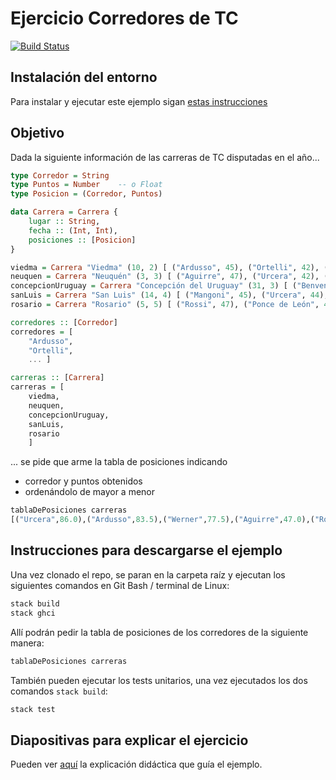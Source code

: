 # Ejercicio Corredores de TC

[![Build Status](https://travis-ci.org/pdep-utn/haskell-tc-autos.svg?branch=master)](https://travis-ci.org/pdep-utn/haskell-tc-autos)

## Instalación del entorno

Para instalar y ejecutar este ejemplo sigan [estas instrucciones](https://github.com/pdep-utn/enunciados-miercoles-noche/blob/master/pages/haskell/entorno.md)

## Objetivo

Dada la siguiente información de las carreras de TC disputadas en el año...

```haskell
type Corredor = String
type Puntos = Number    -- o Float
type Posicion = (Corredor, Puntos)

data Carrera = Carrera {
    lugar :: String,
    fecha :: (Int, Int),
    posiciones :: [Posicion]
}

viedma = Carrera "Viedma" (10, 2) [ ("Ardusso", 45), ("Ortelli", 42), ("Werner", 39) ]
neuquen = Carrera "Neuquén" (3, 3) [ ("Aguirre", 47), ("Urcera", 42), ("Werner", 38.5)]
concepcionUruguay = Carrera "Concepción del Uruguay" (31, 3) [ ("Benvenuti", 45), ("De Benedictis", 42), ("Ardusso", 38.5)]
sanLuis = Carrera "San Luis" (14, 4) [ ("Mangoni", 45), ("Urcera", 44), ("Mazzacane", 39)]
rosario = Carrera "Rosario" (5, 5) [ ("Rossi", 47), ("Ponce de León", 42), ("Ledesma", 38.5) ]

corredores :: [Corredor]
corredores = [
    "Ardusso",
    "Ortelli",
    ... ]

carreras :: [Carrera]
carreras = [
    viedma,
    neuquen,
    concepcionUruguay,
    sanLuis,
    rosario
    ]
```

... se pide que arme la tabla de posiciones indicando

- corredor y puntos obtenidos
- ordenándolo de mayor a menor

```haskell
tablaDePosiciones carreras
[("Urcera",86.0),("Ardusso",83.5),("Werner",77.5),("Aguirre",47.0),("Rossi",47.0),("Benvenuti",45.0),("Mangoni",45.0),("Ortelli",42.0),("De Benedictis",42.0),("Ponce de Le\243n",42.0),("Mazzacane",39.0),("Ledesma",38.5)]
```

## Instrucciones para descargarse el ejemplo

Una vez clonado el repo, se paran en la carpeta raíz y ejecutan los siguientes comandos en Git Bash / terminal de Linux:

```bash
stack build
stack ghci
```

Allí podrán pedir la tabla de posiciones de los corredores de la siguiente manera:

```hs
tablaDePosiciones carreras
```

También pueden ejecutar los tests unitarios, una vez ejecutados los dos comandos `stack build`:

```bash
stack test
```

## Diapositivas para explicar el ejercicio

Pueden ver [aquí](https://docs.google.com/presentation/d/1M1D-v42JwRWg7VjuZ2D0r10lhQ88aX6QhUJ0eBVxHBs/edit#slide=id.g77eff50ac3_0_156) la explicación didáctica que guía el ejemplo.
